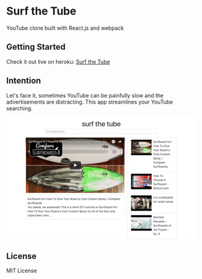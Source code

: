 # Surf the Tube

YouTube clone built with React.js and webpack

## Getting Started
Check it out live on heroku: 
[Surf the Tube](https://surf-the-tube.herokuapp.com/)

## Intention

Let's face it, sometimes YouTube can be painfully slow and the advertisements are distracting. This app streamlines your YouTube searching.

![YouTube](surf-the-tube-image.png)

## License

MIT License